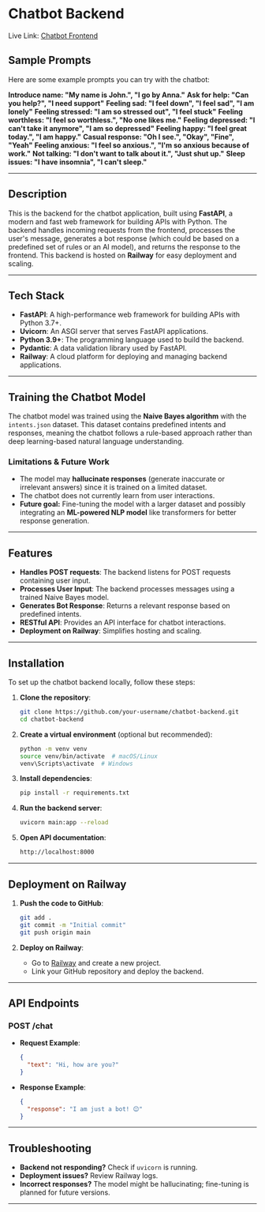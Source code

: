 # **Chatbot Backend**

Live Link: [Chatbot Frontend](https://frontend-deploy-git-master-monicahs-projects.vercel.app/)

## **Sample Prompts**
Here are some example prompts you can try with the chatbot:

**Introduce name: "My name is John.", "I go by Anna."**
**Ask for help: "Can you help?", "I need support"**
**Feeling sad: "I feel down", "I feel sad", "I am lonely"**
**Feeling stressed: "I am so stressed out", "I feel stuck"**
**Feeling worthless: "I feel so worthless.", "No one likes me."**
**Feeling depressed: "I can't take it anymore", "I am so depressed"**
**Feeling happy: "I feel great today.", "I am happy."**
**Casual response: "Oh I see.", "Okay", "Fine", "Yeah"**
**Feeling anxious: "I feel so anxious.", "I'm so anxious because of work."**
**Not talking: "I don't want to talk about it.", "Just shut up."**
**Sleep issues: "I have insomnia", "I can't sleep."**

---

## **Description**
This is the backend for the chatbot application, built using **FastAPI**, a modern and fast web framework for building APIs with Python. The backend handles incoming requests from the frontend, processes the user's message, generates a bot response (which could be based on a predefined set of rules or an AI model), and returns the response to the frontend. This backend is hosted on **Railway** for easy deployment and scaling.

---

## **Tech Stack**
- **FastAPI**: A high-performance web framework for building APIs with Python 3.7+.
- **Uvicorn**: An ASGI server that serves FastAPI applications.
- **Python 3.9+**: The programming language used to build the backend.
- **Pydantic**: A data validation library used by FastAPI.
- **Railway**: A cloud platform for deploying and managing backend applications.

---

## **Training the Chatbot Model**
The chatbot model was trained using the **Naive Bayes algorithm** with the `intents.json` dataset. This dataset contains predefined intents and responses, meaning the chatbot follows a rule-based approach rather than deep learning-based natural language understanding.

### **Limitations & Future Work**
- The model may **hallucinate responses** (generate inaccurate or irrelevant answers) since it is trained on a limited dataset.
- The chatbot does not currently learn from user interactions.
- **Future goal:** Fine-tuning the model with a larger dataset and possibly integrating an **ML-powered NLP model** like transformers for better response generation.

---

## **Features**
- **Handles POST requests**: The backend listens for POST requests containing user input.
- **Processes User Input**: The backend processes messages using a trained Naive Bayes model.
- **Generates Bot Response**: Returns a relevant response based on predefined intents.
- **RESTful API**: Provides an API interface for chatbot interactions.
- **Deployment on Railway**: Simplifies hosting and scaling.

---

## **Installation**
To set up the chatbot backend locally, follow these steps:

1. **Clone the repository**:
   ```bash
   git clone https://github.com/your-username/chatbot-backend.git
   cd chatbot-backend
   ```

2. **Create a virtual environment** (optional but recommended):
   ```bash
   python -m venv venv
   source venv/bin/activate  # macOS/Linux
   venv\Scripts\activate  # Windows
   ```

3. **Install dependencies**:
   ```bash
   pip install -r requirements.txt
   ```

4. **Run the backend server**:
   ```bash
   uvicorn main:app --reload
   ```

5. **Open API documentation**:
   ```bash
   http://localhost:8000
   ```

---

## **Deployment on Railway**
1. **Push the code to GitHub**:
   ```bash
   git add .
   git commit -m "Initial commit"
   git push origin main
   ```

2. **Deploy on Railway**:
   - Go to [Railway](https://railway.app/) and create a new project.
   - Link your GitHub repository and deploy the backend.

---

## **API Endpoints**
### **POST /chat**
- **Request Example**:
  ```json
  {
    "text": "Hi, how are you?"
  }
  ```
- **Response Example**:
  ```json
  {
    "response": "I am just a bot! 😊"
  }
  ```

---

## **Troubleshooting**
- **Backend not responding?** Check if `uvicorn` is running.
- **Deployment issues?** Review Railway logs.
- **Incorrect responses?** The model might be hallucinating; fine-tuning is planned for future versions.

---

